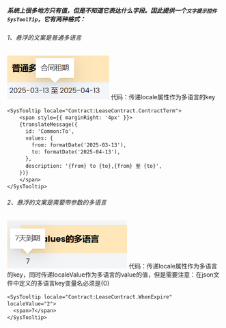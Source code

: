 ##### 系统上很多地方只有值，但是不知道它表达什么字段。因此提供一个```文字提示控件SysToolTip```，它有两种格式：
###### 1、悬浮的文案是普通多语言
![](Pasted%20image%2020250313114756.png)
代码：传递locale属性作为多语言的key
```tsx
<SysTooltip locale="Contract:LeaseContract.ContractTerm">
	<span style={{ marginRight: '4px' }}>
	{translateMessage({
	  id: 'Common:To',
	  values: {
		from: formatDate('2025-03-13'),
		to: formatDate('2025-04-13'),
	  },
	  description: '{from} to {to},{from} 至 {to}',
	})}
	</span>
</SysTooltip>
```
 ###### 2、悬浮的文案是需要带参数的多语言
 ![](Pasted%20image%2020250313135653.png)
 代码：传递locale属性作为多语言的key，同时传递localeValue作为多语言的value的值，但是需要注意：在json文件中定义的多语言key变量名必须是{0}
```tsx
<SysTooltip locale="Contract:LeaseContract.WhenExpire" localeValue="2">
  <span>7</span>
</SysTooltip>
```